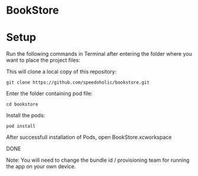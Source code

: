 # BookStore

# Setup

Run the following commands in Terminal after entering the folder where you want to place the project files:

This will clone a local copy of this repository:

`git clone https://github.com/speedoholic/bookstore.git`

Enter the folder containing pod file:

`cd bookstore`

Install the pods:

`pod install`

After successfull installation of Pods, open BookStore.xcworkspace

DONE

Note: You will need to change the bundle id / provisioning team for running the app on your own device.
